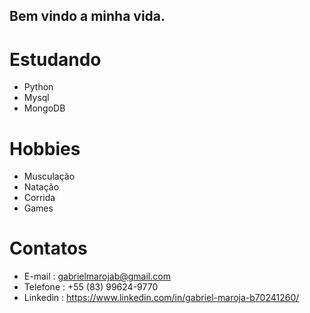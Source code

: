 ## Bem vindo a minha vida.

# Estudando
- Python
- Mysql
- MongoDB

# Hobbies
- Musculação
- Natação
- Corrida
- Games

# Contatos
- E-mail : gabrielmarojab@gmail.com
- Telefone : +55 (83) 99624-9770
- Linkedin : https://www.linkedin.com/in/gabriel-maroja-b70241260/
